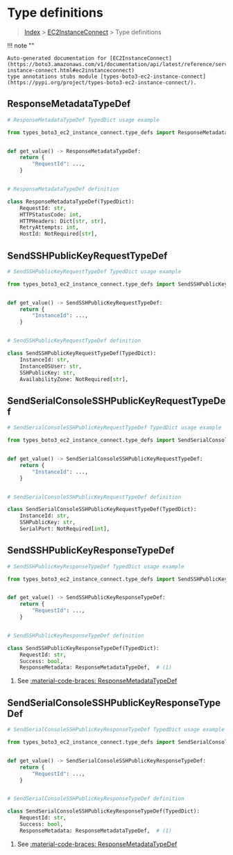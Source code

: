 # Type definitions

> [Index](../README.md) > [EC2InstanceConnect](./README.md) > Type definitions

!!! note ""

    Auto-generated documentation for [EC2InstanceConnect](https://boto3.amazonaws.com/v1/documentation/api/latest/reference/services/ec2-instance-connect.html#ec2instanceconnect)
    type annotations stubs module [types-boto3-ec2-instance-connect](https://pypi.org/project/types-boto3-ec2-instance-connect/).



## ResponseMetadataTypeDef

```python
# ResponseMetadataTypeDef TypedDict usage example

from types_boto3_ec2_instance_connect.type_defs import ResponseMetadataTypeDef


def get_value() -> ResponseMetadataTypeDef:
    return {
        "RequestId": ...,
    }


# ResponseMetadataTypeDef definition

class ResponseMetadataTypeDef(TypedDict):
    RequestId: str,
    HTTPStatusCode: int,
    HTTPHeaders: Dict[str, str],
    RetryAttempts: int,
    HostId: NotRequired[str],
```


## SendSSHPublicKeyRequestTypeDef

```python
# SendSSHPublicKeyRequestTypeDef TypedDict usage example

from types_boto3_ec2_instance_connect.type_defs import SendSSHPublicKeyRequestTypeDef


def get_value() -> SendSSHPublicKeyRequestTypeDef:
    return {
        "InstanceId": ...,
    }


# SendSSHPublicKeyRequestTypeDef definition

class SendSSHPublicKeyRequestTypeDef(TypedDict):
    InstanceId: str,
    InstanceOSUser: str,
    SSHPublicKey: str,
    AvailabilityZone: NotRequired[str],
```


## SendSerialConsoleSSHPublicKeyRequestTypeDef

```python
# SendSerialConsoleSSHPublicKeyRequestTypeDef TypedDict usage example

from types_boto3_ec2_instance_connect.type_defs import SendSerialConsoleSSHPublicKeyRequestTypeDef


def get_value() -> SendSerialConsoleSSHPublicKeyRequestTypeDef:
    return {
        "InstanceId": ...,
    }


# SendSerialConsoleSSHPublicKeyRequestTypeDef definition

class SendSerialConsoleSSHPublicKeyRequestTypeDef(TypedDict):
    InstanceId: str,
    SSHPublicKey: str,
    SerialPort: NotRequired[int],
```


## SendSSHPublicKeyResponseTypeDef

```python
# SendSSHPublicKeyResponseTypeDef TypedDict usage example

from types_boto3_ec2_instance_connect.type_defs import SendSSHPublicKeyResponseTypeDef


def get_value() -> SendSSHPublicKeyResponseTypeDef:
    return {
        "RequestId": ...,
    }


# SendSSHPublicKeyResponseTypeDef definition

class SendSSHPublicKeyResponseTypeDef(TypedDict):
    RequestId: str,
    Success: bool,
    ResponseMetadata: ResponseMetadataTypeDef,  # (1)
```

1. See [:material-code-braces: ResponseMetadataTypeDef](./type_defs.md#responsemetadatatypedef)

## SendSerialConsoleSSHPublicKeyResponseTypeDef

```python
# SendSerialConsoleSSHPublicKeyResponseTypeDef TypedDict usage example

from types_boto3_ec2_instance_connect.type_defs import SendSerialConsoleSSHPublicKeyResponseTypeDef


def get_value() -> SendSerialConsoleSSHPublicKeyResponseTypeDef:
    return {
        "RequestId": ...,
    }


# SendSerialConsoleSSHPublicKeyResponseTypeDef definition

class SendSerialConsoleSSHPublicKeyResponseTypeDef(TypedDict):
    RequestId: str,
    Success: bool,
    ResponseMetadata: ResponseMetadataTypeDef,  # (1)
```

1. See [:material-code-braces: ResponseMetadataTypeDef](./type_defs.md#responsemetadatatypedef)

